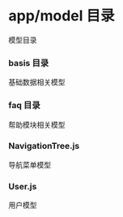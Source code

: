 # app/model 目录
模型目录
### basis 目录
基础数据相关模型
### faq 目录
帮助模块相关模型
### NavigationTree.js
导航菜单模型
### User.js
用户模型